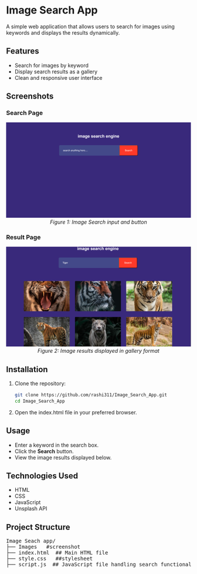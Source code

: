 # Image Search App

A simple web application that allows users to search for images using keywords and displays the results dynamically.

## Features

- Search for images by keyword
- Display search results as a gallery
- Clean and responsive user interface

## Screenshots

### Search Page

<p align="center">
  <img src="Images/screenshot4.png" alt="Search Page" width="600" />
  <br>
  <em>Figure 1: Image Search input and button</em>
</p>

### Result Page

<p align="center">
  <img src="Images/screenshot5.png" alt="Results Page" width="600" />
  <br>
  <em>Figure 2: Image results displayed in gallery format</em>
</p>

## Installation

1. Clone the repository:

   ```bash
   git clone https://github.com/rashi311/Image_Search_App.git
   cd Image_Search_App

2. Open the index.html file in your preferred browser.

## Usage

- Enter a keyword in the search box.  
- Click the **Search** button.  
- View the image results displayed below.

## Technologies Used

- HTML  
- CSS  
- JavaScript  
- Unsplash API

## Project Structure
 <pre>
Image Seach app/
├── Images   #screenshot
├── index.html  ## Main HTML file
├── style.css   ##stylesheet
├── script.js  ## JavaScript file handling search functionality

 </pre>






